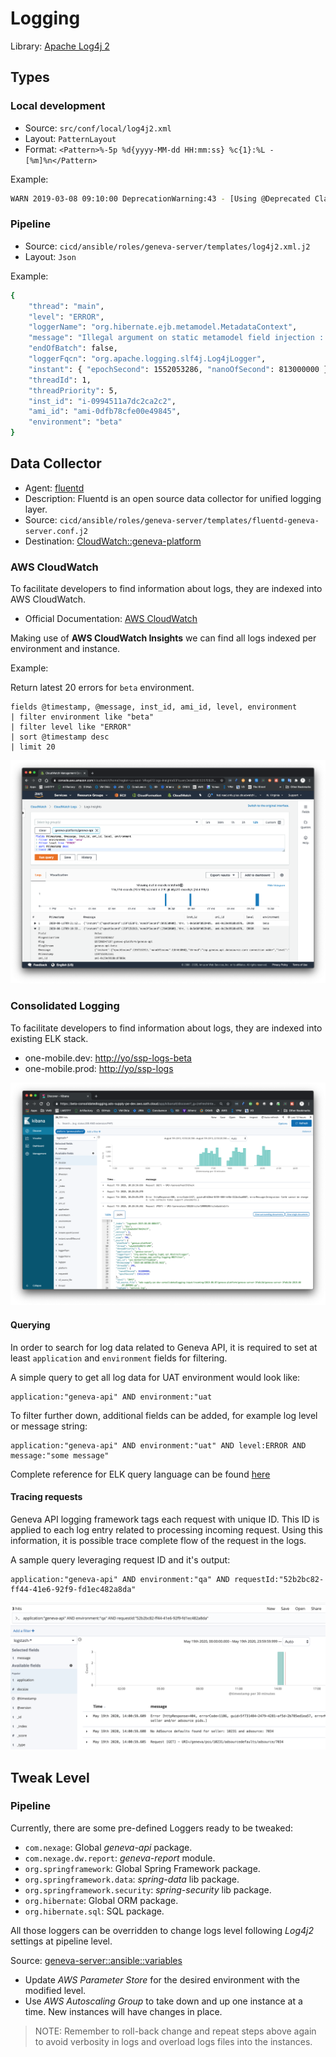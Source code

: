 # Logging

Library: [Apache Log4j 2](https://logging.apache.org/log4j/2.x/)

## Types

### Local development

* Source: `src/conf/local/log4j2.xml`
* Layout: `PatternLayout`
* Format: `<Pattern>%-5p %d{yyyy-MM-dd HH:mm:ss} %c{1}:%L - [%m]%n</Pattern>`

Example:

```sh
WARN 2019-03-08 09:10:00 DeprecationWarning:43 - [Using @Deprecated Class com.nexage.app.config.SpringProfileListener]
```

### Pipeline

* Source: `cicd/ansible/roles/geneva-server/templates/log4j2.xml.j2`
* Layout: `Json`

Example:

```sh
{
    "thread": "main",
    "level": "ERROR",
    "loggerName": "org.hibernate.ejb.metamodel.MetadataContext",
    "message": "Illegal argument on static metamodel field injection : com.nexage.admin.core...",
    "endOfBatch": false,
    "loggerFqcn": "org.apache.logging.slf4j.Log4jLogger",
    "instant": { "epochSecond": 1552053286, "nanoOfSecond": 813000000 },
    "threadId": 1,
    "threadPriority": 5,
    "inst_id": "i-0994511a7dc2ca2c2",
    "ami_id": "ami-0dfb78cfe00e49845",
    "environment": "beta"
}
```

## Data Collector

* Agent: [fluentd](https://www.fluentd.org/)
* Description: Fluentd is an open source data collector for unified logging layer.
* Source: `cicd/ansible/roles/geneva-server/templates/fluentd-geneva-server.conf.j2`
* Destination: [CloudWatch::geneva-platform](https://console.aws.amazon.com/cloudwatch/home?region=us-east-1#logStream:group=geneva-platform/geneva-server)

### AWS CloudWatch

To facilitate developers to find information about logs, they are indexed into AWS CloudWatch.

* Official Documentation: [AWS CloudWatch](https://docs.aws.amazon.com/cloudwatch/index.html)

Making use of __AWS CloudWatch Insights__ we can find all logs indexed per environment and instance.

Example:

Return latest 20 errors for `beta` environment.

```
fields @timestamp, @message, inst_id, ami_id, level, environment
| filter environment like "beta"
| filter level like "ERROR"
| sort @timestamp desc
| limit 20
```

![logging-aws-cloudwatch-insights.png](./images/logging-aws-cloudwatch-insights.png)

### Consolidated Logging

To facilitate developers to find information about logs, they are indexed into existing ELK stack. 

* one-mobile.dev: [http://yo/ssp-logs-beta](http://yo/ssp-logs-beta)
* one-mobile.prod: [http://yo/ssp-logs](http://yo/ssp-logs)

![logging-elk-consolidatedlogging.png](./images/logging-elk-consolidatedlogging.png)

#### Querying

In order to search for log data related to Geneva API, it is required to set at least `application` and `environment` fields for filtering.

A simple query to get all log data for UAT environment would look like:

```ignorelang
application:"geneva-api" AND environment:"uat
```

To filter further down, additional fields can be added, for example log level or message string:

```ignorelang
application:"geneva-api" AND environment:"uat" AND level:ERROR AND message:"some message"
```

Complete reference for ELK query language can be found [here](https://www.elastic.co/guide/en/elasticsearch/reference/6.8/query-dsl.html)

#### Tracing requests

Geneva API logging framework tags each request with unique ID. This ID is applied to each log entry related to processing incoming request. Using this information, it is possible trace complete flow of the request in the logs.

A sample query leveraging request ID and it's output:

```ignorelang
application:"geneva-api" AND environment:"qa" AND requestId:"52b2bc82-ff44-41e6-92f9-fd1ec482a8da"
```

![logging-elk-requestid.png](./images/logging-elk-requestid.png)

## Tweak Level

### Pipeline

Currently, there are some pre-defined Loggers ready to be tweaked:

- `com.nexage`: Global _geneva-api_ package.
- `com.nexage.dw.report`: _geneva-report_ module.
- `org.springframework`: Global Spring Framework package.
- `org.springframework.data`: _spring-data_ lib package.
- `org.springframework.security`:  _spring-security_ lib package.
- `org.hibernate`: Global ORM package.
- `org.hibernate.sql`: SQL package.

All those loggers can be overridden to change logs level following _Log4j2_ settings at pipeline level. 

Source: [geneva-server::ansible::variables](../cicd/ansible/roles/geneva-server/vars/main.yml)

* Update _AWS Parameter Store_ for the desired environment with the modified level.
* Use _AWS Autoscaling Group_ to take down and up one instance at a time. New instances will have changes in place.

> NOTE: Remember to roll-back change and repeat steps above again to avoid verbosity in logs and overload logs files into the instances. 
